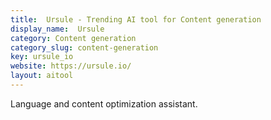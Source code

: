 ```yaml
---
title:  Ursule - Trending AI tool for Content generation
display_name:  Ursule
category: Content generation
category_slug: content-generation
key: ursule_io
website: https://ursule.io/
layout: aitool
---
```


Language and content optimization assistant.
